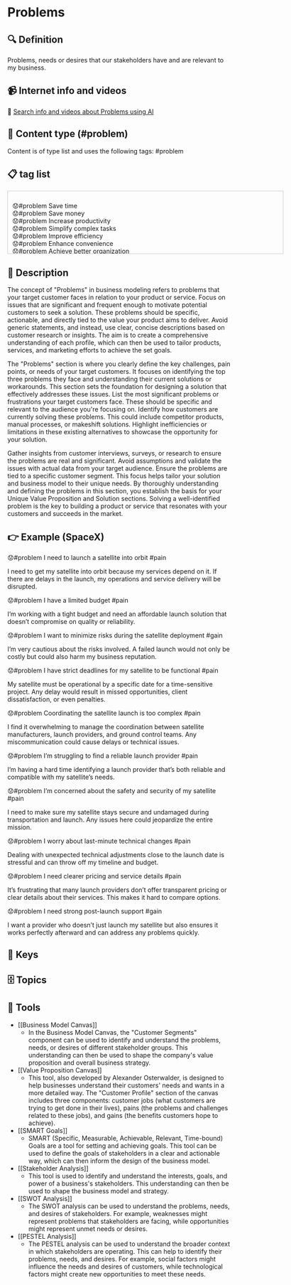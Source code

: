 
# Problems


## 🔍 Definition
Problems, needs or desires that our stakeholders have and are relevant to my business.


## 📹 Internet info and videos
🤖 [Search info and videos about Problems using AI](https://www.perplexity.ai/search?q=videos+about+Problems:+Problems,+needs+or+desires+that+our+stakeholders+have+and+that+are+relevant+to+my+business.
)

## 📰 Content type (#problem)
Content is of type list and uses the following tags: #problem



## 📋 tag list

<div style='max-height: 120px; overflow-y: auto; border: 1px solid #ccc; padding: 10px; width: 600px;'>
  <ul style='list-style-type: none; padding-left: 0;'>


<li>😟#problem  Save time</li>
<li>😟#problem  Save money</li>
<li>😟#problem  Increase productivity</li>
<li>😟#problem  Simplify complex tasks</li>
<li>😟#problem  Improve efficiency</li>
<li>😟#problem  Enhance convenience</li>
<li>😟#problem  Achieve better organization</li>
<li>😟#problem  Access_information easily</li>
<li>😟#problem  Streamline processes</li>
<li>😟#problem  Reduce stress or workload</li>
<li>😟#problem  Enhance personal well-being</li>
<li>😟#problem  Improve health or fitness</li>
<li>😟#problem  Increase comfort</li>
<li>😟#problem  Enhance safety or security</li>
<li>😟#problem  Gain knowledge or learn new skills</li>
<li>😟#problem  Express personal style or identity</li>
<li>😟#problem  Improve appearance or aesthetics</li>
<li>😟#problem  Experience pleasure or enjoyment</li>
<li>😟#problem  Connect with others or build relationships</li>
<li>😟#problem  Fulfill social needs</li>
<li>😟#problem  Solve a specific problem or challenge</li>
<li>😟#problem  Gain a competitive edge</li>
<li>😟#problem  Achieve financial stability or success</li>
<li>😟#problem  Access exclusive or premium features</li>
<li>😟#problem  Simplify decision-making</li>
<li>😟#problem  Overcome limitations or constraints</li>
<li>😟#problem  Support sustainability or environmental goals</li>
<li>😟#problem  Stay_informed or up-to-date</li>
<li>😟#problem  Experience personal growth or self-improvement</li>
<li>😟#problem  Improve work-life balance</li>
<li>😟#problem  Express creativity or artistic expression</li>
<li>😟#problem  Boost confidence or self-esteem</li>
<li>😟#problem  Explore new possibilities or opportunities</li>
<li>😟#problem  Support a cause or contribute to a greater good</li>
<li>😟#problem  Gain recognition or status</li>
<li>😟#problem  Enhance communication or connectivity</li>
<li>😟#problem  Overcome fear or anxiety</li>
<li>😟#problem  Empowerment or feeling in control</li>
<li>😟#problem  Achieve a sense of belonging or community</li>
<li>😟#problem  Experience innovation or cutting-edge technology</li>
<li>😟#problem  Improve decision-making process</li>
<li>😟#problem  Enhance customer service and support</li>
<li>😟#problem  Optimize resource utilization</li>
<li>😟#problem  Increase energy efficiency</li>
<li>😟#problem  Achieve work-life integration</li>
<li>😟#problem  Improve access to educational resources</li>
<li>😟#problem  Enhance emotional well-being</li>
<li>😟#problem  Achieve financial freedom or independence</li>
<li>😟#problem  Minimize environmental impact</li>
<li>😟#problem  Improve transportation or mobility</li>
<li>😟#problem  Enhance digital security or privacy</li>
<li>😟#problem  Achieve personal or professional milestones</li>
<li>😟#problem  Support remote or flexible work arrangements</li>
<li>😟#problem  Foster creativity or innovation</li>
<li>😟#problem  Improve sleep quality or relaxation</li>
<li>😟#problem  Access entertainment or leisure activities</li>
<li>😟#problem  Achieve personal or professional recognition</li>
<li>😟#problem  Enhance personal relationships or communication</li>
<li>😟#problem  Support personal or family goals</li>
<li>😟#problem  Improve problem-solving capabilities</li>
<li>😟#problem  Achieve a sense of purpose or fulfillment</li>
<li>😟#problem  Overcome language barriers or communication difficulties</li>
<li>😟#problem  Enhance product durability or longevity</li>
<li>😟#problem  Achieve optimal health and wellness</li>
<li>😟#problem  Improve data or_information management</li>
<li>😟#problem  Support personal or professional networking</li>
<li>😟#problem  Enhance mental focus or concentration</li>
<li>😟#problem  Improve personal or professional skills</li>
<li>😟#problem  Support personal or professional development</li>
<li>😟#problem  Achieve financial security for the future</li>
<li>😟#problem  Enhance accessibility for people with disabilities</li>
<li>😟#problem  Support personal or professional networking</li>
<li>😟#problem  Improve digital literacy or technology skills</li>
<li>😟#problem  Achieve personal or professional balance</li>
<li>😟#problem  Enhance home organization or decluttering</li>
<li>😟#problem  Achieve a sense of adventure or exploration</li>
<li>😟#problem  Improve customer decision-making process</li>
<li>😟#problem  Support personalized or tailored experiences</li>
<li>😟#problem  Enhance creativity or self-expression</li>
<li>😟#problem  Achieve work-life harmony</li>

  </ul>
</div>

## 📖 Description
The concept of "Problems" in business modeling refers to problems that your target customer faces in relation to your product or service. Focus on issues that are significant and frequent enough to motivate potential customers to seek a solution. These problems should be specific, actionable, and directly tied to the value your product aims to deliver. Avoid generic statements, and instead, use clear, concise descriptions based on customer research or insights.  The aim is to create a comprehensive understanding of each profile, which can then be used to tailor products, services, and marketing efforts to achieve the set goals.

The "Problems" section is where you clearly define the key challenges, pain points, or needs of your target customers. It focuses on identifying the top three problems they face and understanding their current solutions or workarounds. This section sets the foundation for designing a solution that effectively addresses these issues. List the most significant problems or frustrations your target customers face. These should be specific and relevant to the audience you're focusing on. Identify how customers are currently solving these problems. This could include competitor products, manual processes, or makeshift solutions. Highlight inefficiencies or limitations in these existing alternatives to showcase the opportunity for your solution.

Gather insights from customer interviews, surveys, or research to ensure the problems are real and significant. Avoid assumptions and validate the issues with actual data from your target audience. Ensure the problems are tied to a specific customer segment. This focus helps tailor your solution and business model to their unique needs. By thoroughly understanding and defining the problems in this section, you establish the basis for your Unique Value Proposition and Solution sections. Solving a well-identified problem is the key to building a product or service that resonates with your customers and succeeds in the market.

## 👉 Example (SpaceX)

😟#problem I need to launch a satellite into orbit #pain  

I need to get my satellite into orbit because my services depend on it. If there are delays in the launch, my operations and service delivery will be disrupted.

😟#problem I have a limited budget #pain  

I’m working with a tight budget and need an affordable launch solution that doesn’t compromise on quality or reliability.

😟#problem I want to minimize risks during the satellite deployment #gain  

I’m very cautious about the risks involved. A failed launch would not only be costly but could also harm my business reputation.

😟#problem I have strict deadlines for my satellite to be functional #pain  

My satellite must be operational by a specific date for a time-sensitive project. Any delay would result in missed opportunities, client dissatisfaction, or even penalties.

😟#problem Coordinating the satellite launch is too complex #pain  

I find it overwhelming to manage the coordination between satellite manufacturers, launch providers, and ground control teams. Any miscommunication could cause delays or technical issues.

😟#problem I’m struggling to find a reliable launch provider #pain  

I’m having a hard time identifying a launch provider that’s both reliable and compatible with my satellite’s needs.

😟#problem I’m concerned about the safety and security of my satellite #pain  

I need to make sure my satellite stays secure and undamaged during transportation and launch. Any issues here could jeopardize the entire mission.

😟#problem I worry about last-minute technical changes #pain  

Dealing with unexpected technical adjustments close to the launch date is stressful and can throw off my timeline and budget.

😟#problem I need clearer pricing and service details #pain  

It’s frustrating that many launch providers don’t offer transparent pricing or clear details about their services. This makes it hard to compare options.

😟#problem I need strong post-launch support #gain  

I want a provider who doesn’t just launch my satellite but also ensures it works perfectly afterward and can address any problems quickly.


## 🔑 Keys



## 🗄️ Topics


## 🧰 Tools
- [[Business Model Canvas]]
  - In the Business Model Canvas, the "Customer Segments" component can be used to identify and understand the problems, needs, or desires of different stakeholder groups. This understanding can then be used to shape the company's value proposition and overall business strategy.
- [[Value Proposition Canvas]]
  - This tool, also developed by Alexander Osterwalder, is designed to help businesses understand their customers' needs and wants in a more detailed way. The "Customer Profile" section of the canvas includes three components: customer jobs (what customers are trying to get done in their lives), pains (the problems and challenges related to these jobs), and gains (the benefits customers hope to achieve).
- [[SMART Goals]]
  - SMART (Specific, Measurable, Achievable, Relevant, Time-bound) Goals are a tool for setting and achieving goals. This tool can be used to define the goals of stakeholders in a clear and actionable way, which can then inform the design of the business model.
- [[Stakeholder Analysis]]
  - This tool is used to identify and understand the interests, goals, and power of a business's stakeholders. This understanding can then be used to shape the business model and strategy.
- [[SWOT Analysis]]
  - The SWOT analysis can be used to understand the problems, needs, and desires of stakeholders. For example, weaknesses might represent problems that stakeholders are facing, while opportunities might represent unmet needs or desires.
- [[PESTEL Analysis]]
  - The PESTEL analysis can be used to understand the broader context in which stakeholders are operating. This can help to identify their problems, needs, and desires. For example, social factors might influence the needs and desires of customers, while technological factors might create new opportunities to meet these needs.

